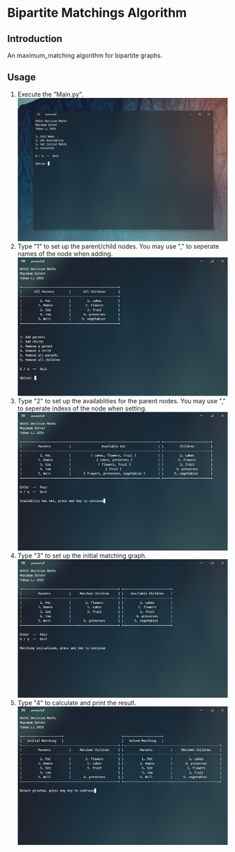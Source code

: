 # Bipartite Matchings Algorithm
## Introduction
An maximum_matching algorithm for bipartite graphs. 

## Usage
1. Execute the "Main.py".
![](./pics/pics1.jpg)
2. Type "1" to set up the parent/child nodes. You may use "," to seperate names of the node when adding.
![](./pics/pics2.jpg)
3. Type "2" to set up the availablities for the parent nodes. You may use "," to seperate indexs of the node when setting.
![](./pics/pics3.jpg)
4. Type "3" to set up the initial matching graph.
![](./pics/pics4.jpg)
5. Type "4" to calculate and print the result.
![](./pics/pics5.jpg)